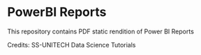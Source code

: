 # PowerBI Reports

This repository contains PDF static rendition of Power BI Reports

Credits: 
SS-UNITECH
Data Science Tutorials

